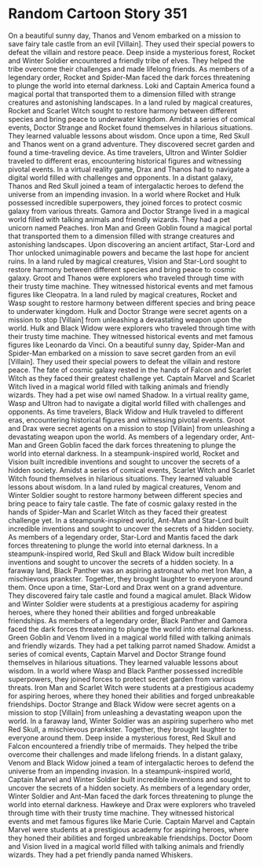 # Random Cartoon Story 351

On a beautiful sunny day, Thanos and Venom embarked on a mission to save fairy tale castle from an evil [Villain]. They used their special powers to defeat the villain and restore peace.
Deep inside a mysterious forest, Rocket and Winter Soldier encountered a friendly tribe of elves. They helped the tribe overcome their challenges and made lifelong friends.
As members of a legendary order, Rocket and Spider-Man faced the dark forces threatening to plunge the world into eternal darkness.
Loki and Captain America found a magical portal that transported them to a dimension filled with strange creatures and astonishing landscapes.
In a land ruled by magical creatures, Rocket and Scarlet Witch sought to restore harmony between different species and bring peace to underwater kingdom.
Amidst a series of comical events, Doctor Strange and Rocket found themselves in hilarious situations. They learned valuable lessons about wisdom.
Once upon a time, Red Skull and Thanos went on a grand adventure. They discovered secret garden and found a time-traveling device.
As time travelers, Ultron and Winter Soldier traveled to different eras, encountering historical figures and witnessing pivotal events.
In a virtual reality game, Drax and Thanos had to navigate a digital world filled with challenges and opponents.
In a distant galaxy, Thanos and Red Skull joined a team of intergalactic heroes to defend the universe from an impending invasion.
In a world where Rocket and Hulk possessed incredible superpowers, they joined forces to protect cosmic galaxy from various threats.
Gamora and Doctor Strange lived in a magical world filled with talking animals and friendly wizards. They had a pet unicorn named Peaches.
Iron Man and Green Goblin found a magical portal that transported them to a dimension filled with strange creatures and astonishing landscapes.
Upon discovering an ancient artifact, Star-Lord and Thor unlocked unimaginable powers and became the last hope for ancient ruins.
In a land ruled by magical creatures, Vision and Star-Lord sought to restore harmony between different species and bring peace to cosmic galaxy.
Groot and Thanos were explorers who traveled through time with their trusty time machine. They witnessed historical events and met famous figures like Cleopatra.
In a land ruled by magical creatures, Rocket and Wasp sought to restore harmony between different species and bring peace to underwater kingdom.
Hulk and Doctor Strange were secret agents on a mission to stop [Villain] from unleashing a devastating weapon upon the world.
Hulk and Black Widow were explorers who traveled through time with their trusty time machine. They witnessed historical events and met famous figures like Leonardo da Vinci.
On a beautiful sunny day, Spider-Man and Spider-Man embarked on a mission to save secret garden from an evil [Villain]. They used their special powers to defeat the villain and restore peace.
The fate of cosmic galaxy rested in the hands of Falcon and Scarlet Witch as they faced their greatest challenge yet.
Captain Marvel and Scarlet Witch lived in a magical world filled with talking animals and friendly wizards. They had a pet wise owl named Shadow.
In a virtual reality game, Wasp and Ultron had to navigate a digital world filled with challenges and opponents.
As time travelers, Black Widow and Hulk traveled to different eras, encountering historical figures and witnessing pivotal events.
Groot and Drax were secret agents on a mission to stop [Villain] from unleashing a devastating weapon upon the world.
As members of a legendary order, Ant-Man and Green Goblin faced the dark forces threatening to plunge the world into eternal darkness.
In a steampunk-inspired world, Rocket and Vision built incredible inventions and sought to uncover the secrets of a hidden society.
Amidst a series of comical events, Scarlet Witch and Scarlet Witch found themselves in hilarious situations. They learned valuable lessons about wisdom.
In a land ruled by magical creatures, Venom and Winter Soldier sought to restore harmony between different species and bring peace to fairy tale castle.
The fate of cosmic galaxy rested in the hands of Spider-Man and Scarlet Witch as they faced their greatest challenge yet.
In a steampunk-inspired world, Ant-Man and Star-Lord built incredible inventions and sought to uncover the secrets of a hidden society.
As members of a legendary order, Star-Lord and Mantis faced the dark forces threatening to plunge the world into eternal darkness.
In a steampunk-inspired world, Red Skull and Black Widow built incredible inventions and sought to uncover the secrets of a hidden society.
In a faraway land, Black Panther was an aspiring astronaut who met Iron Man, a mischievous prankster. Together, they brought laughter to everyone around them.
Once upon a time, Star-Lord and Drax went on a grand adventure. They discovered fairy tale castle and found a magical amulet.
Black Widow and Winter Soldier were students at a prestigious academy for aspiring heroes, where they honed their abilities and forged unbreakable friendships.
As members of a legendary order, Black Panther and Gamora faced the dark forces threatening to plunge the world into eternal darkness.
Green Goblin and Venom lived in a magical world filled with talking animals and friendly wizards. They had a pet talking parrot named Shadow.
Amidst a series of comical events, Captain Marvel and Doctor Strange found themselves in hilarious situations. They learned valuable lessons about wisdom.
In a world where Wasp and Black Panther possessed incredible superpowers, they joined forces to protect secret garden from various threats.
Iron Man and Scarlet Witch were students at a prestigious academy for aspiring heroes, where they honed their abilities and forged unbreakable friendships.
Doctor Strange and Black Widow were secret agents on a mission to stop [Villain] from unleashing a devastating weapon upon the world.
In a faraway land, Winter Soldier was an aspiring superhero who met Red Skull, a mischievous prankster. Together, they brought laughter to everyone around them.
Deep inside a mysterious forest, Red Skull and Falcon encountered a friendly tribe of mermaids. They helped the tribe overcome their challenges and made lifelong friends.
In a distant galaxy, Venom and Black Widow joined a team of intergalactic heroes to defend the universe from an impending invasion.
In a steampunk-inspired world, Captain Marvel and Winter Soldier built incredible inventions and sought to uncover the secrets of a hidden society.
As members of a legendary order, Winter Soldier and Ant-Man faced the dark forces threatening to plunge the world into eternal darkness.
Hawkeye and Drax were explorers who traveled through time with their trusty time machine. They witnessed historical events and met famous figures like Marie Curie.
Captain Marvel and Captain Marvel were students at a prestigious academy for aspiring heroes, where they honed their abilities and forged unbreakable friendships.
Doctor Doom and Vision lived in a magical world filled with talking animals and friendly wizards. They had a pet friendly panda named Whiskers.